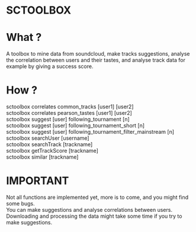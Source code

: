 # SCTOOLBOX
# What ?
A toolbox to mine data from soundcloud, make tracks suggestions, analyse the
correlation between users and their tastes, and analyse track data for example
by giving a success score.
# How ?

sctoolbox correlates common_tracks [user1] [user2] <br />
sctoolbox correlates pearson_tastes [user1] [user2] <br />
sctoolbox suggest [user] following_tournament [n] <br />
sctoolbox suggest [user] following_tournament_short [n] <br />
sctoolbox suggest [user] following_tournament_filter_mainstream [n] <br />
sctoolbox searchUser [username] <br />
sctoolbox searchTrack [trackname] <br />
sctoolbox getTrackScore [trackname] <br />
sctoolbox similar [trackname] <br />


# IMPORTANT
Not all functions are implemented yet, more is to come, and you might find some bugs. <br />
You can make suggestions and analyse correlations between users. Downloading and processing
the data might take some time if you try to make suggestions.
